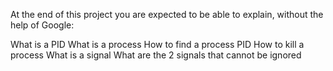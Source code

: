 At the end of this project you are expected to be able to explain, without the help of Google:

What is a PID
What is a process
How to find a process PID
How to kill a process
What is a signal
What are the 2 signals that cannot be ignored